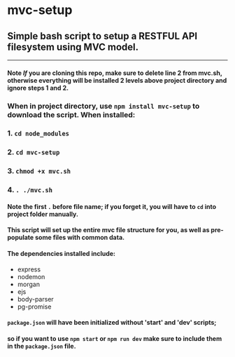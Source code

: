 # mvc-setup
## Simple bash script to setup a RESTFUL API filesystem using MVC model.  
***  
#### Note *If* you are cloning this repo, make sure to delete line 2 from mvc.sh, otherwise everything will be installed 2 levels above project directory and ignore steps 1 and 2.
### When in project directory, use `npm install mvc-setup` to download the script. When installed: 
### 1. `cd node_modules`
### 2. `cd mvc-setup`
### 3. `chmod +x mvc.sh`
### 4. `. ./mvc.sh`

#### Note the first `.` before file name; if you forget it, you will have to `cd` into project folder manually.

#### This script will set up the entire mvc file structure for you, as well as pre-populate some files with common data.  
#### The dependencies installed include: 

* express
* nodemon
* morgan
* ejs
* body-parser
* pg-promise

#### `package.json` will have been initialized without 'start' and 'dev' scripts;     
#### so if you want to use `npm start` or `npm run dev` make sure to include them in the `package.json` file.
